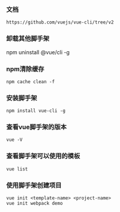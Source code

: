 ### 文档
    https://github.com/vuejs/vue-cli/tree/v2

### 卸载其他脚手架

npm uninstall @vue/cli -g  

### npm清除缓存

    npm cache clean -f

### 安装脚手架
    npm install vue-cli -g

### 查看vue脚手架的版本
    vue -V

### 查看脚手架可以使用的模板
    vue list

### 使用脚手架创建项目
    vue init <template-name> <project-name>
    vue init webpack demo